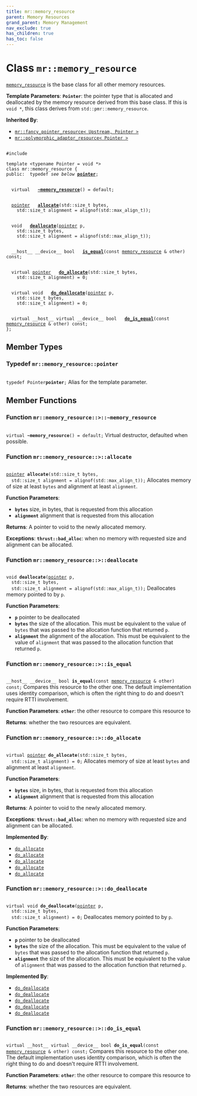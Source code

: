 ```yaml
---
title: mr::memory_resource
parent: Memory Resources
grand_parent: Memory Management
nav_exclude: true
has_children: true
has_toc: false
---
```


# Class `mr::memory_resource`

<code><a href="/api/classes/classmr_1_1memory__resource.html">memory&#95;resource</a></code> is the base class for all other memory resources.

**Template Parameters**:
**`Pointer`**: the pointer type that is allocated and deallocated by the memory resource derived from this base class. If this is <code>void &#42;</code>, this class derives from <code>std::pmr::memory&#95;resource</code>. 

**Inherited By**:
* [`mr::fancy_pointer_resource< Upstream, Pointer >`](/api/classes/classmr_1_1fancy__pointer__resource.html)
* [`mr::polymorphic_adaptor_resource< Pointer >`](/api/classes/classmr_1_1polymorphic__adaptor__resource.html)

<code class="doxybook">
<span>#include <thrust/mr/memory_resource.h></span><br>
<span>template &lt;typename Pointer = void &#42;&gt;</span>
<span>class mr::memory&#95;resource {</span>
<span>public:</span><span>&nbsp;&nbsp;typedef <i>see below</i> <b><a href="/api/classes/classmr_1_1memory__resource.html#typedef-pointer">pointer</a></b>;</span>
<br>
<span>&nbsp;&nbsp;virtual </span><span>&nbsp;&nbsp;<b><a href="/api/classes/classmr_1_1memory__resource.html#function-~memory_resource">~memory&#95;resource</a></b>() = default;</span>
<br>
<span>&nbsp;&nbsp;<a href="/api/classes/classmr_1_1memory__resource.html#typedef-pointer">pointer</a> </span><span>&nbsp;&nbsp;<b><a href="/api/classes/classmr_1_1memory__resource.html#function-allocate">allocate</a></b>(std::size_t bytes,</span>
<span>&nbsp;&nbsp;&nbsp;&nbsp;std::size_t alignment = alignof(std::max&#95;align&#95;t));</span>
<br>
<span>&nbsp;&nbsp;void </span><span>&nbsp;&nbsp;<b><a href="/api/classes/classmr_1_1memory__resource.html#function-deallocate">deallocate</a></b>(<a href="/api/classes/classmr_1_1memory__resource.html#typedef-pointer">pointer</a> p,</span>
<span>&nbsp;&nbsp;&nbsp;&nbsp;std::size_t bytes,</span>
<span>&nbsp;&nbsp;&nbsp;&nbsp;std::size_t alignment = alignof(std::max&#95;align&#95;t));</span>
<br>
<span>&nbsp;&nbsp;__host__ __device__ bool </span><span>&nbsp;&nbsp;<b><a href="/api/classes/classmr_1_1memory__resource.html#function-is_equal">is&#95;equal</a></b>(const <a href="/api/classes/classmr_1_1memory__resource.html">memory_resource</a> & other) const;</span>
<br>
<span>&nbsp;&nbsp;virtual <a href="/api/classes/classmr_1_1memory__resource.html#typedef-pointer">pointer</a> </span><span>&nbsp;&nbsp;<b><a href="/api/classes/classmr_1_1memory__resource.html#function-do_allocate">do&#95;allocate</a></b>(std::size_t bytes,</span>
<span>&nbsp;&nbsp;&nbsp;&nbsp;std::size_t alignment) = 0;</span>
<br>
<span>&nbsp;&nbsp;virtual void </span><span>&nbsp;&nbsp;<b><a href="/api/classes/classmr_1_1memory__resource.html#function-do_deallocate">do&#95;deallocate</a></b>(<a href="/api/classes/classmr_1_1memory__resource.html#typedef-pointer">pointer</a> p,</span>
<span>&nbsp;&nbsp;&nbsp;&nbsp;std::size_t bytes,</span>
<span>&nbsp;&nbsp;&nbsp;&nbsp;std::size_t alignment) = 0;</span>
<br>
<span>&nbsp;&nbsp;virtual __host__ virtual __device__ bool </span><span>&nbsp;&nbsp;<b><a href="/api/classes/classmr_1_1memory__resource.html#function-do_is_equal">do&#95;is&#95;equal</a></b>(const <a href="/api/classes/classmr_1_1memory__resource.html">memory_resource</a> & other) const;</span>
<span>};</span>
</code>

## Member Types

<h3 id="typedef-pointer">
Typedef <code>mr::memory&#95;resource::pointer</code>
</h3>

<code class="doxybook">
<span>typedef Pointer<b>pointer</b>;</span></code>
Alias for the template parameter. 


## Member Functions

<h3 id="function-~memory_resource">
Function <code>mr::memory&#95;resource::&gt;::~memory&#95;resource</code>
</h3>

<code class="doxybook">
<span>virtual </span><span><b>~memory_resource</b>() = default;</span></code>
Virtual destructor, defaulted when possible. 

<h3 id="function-allocate">
Function <code>mr::memory&#95;resource::&gt;::allocate</code>
</h3>

<code class="doxybook">
<span><a href="/api/classes/classmr_1_1memory__resource.html#typedef-pointer">pointer</a> </span><span><b>allocate</b>(std::size_t bytes,</span>
<span>&nbsp;&nbsp;std::size_t alignment = alignof(std::max&#95;align&#95;t));</span></code>
Allocates memory of size at least <code>bytes</code> and alignment at least <code>alignment</code>.

**Function Parameters**:
* **`bytes`** size, in bytes, that is requested from this allocation 
* **`alignment`** alignment that is requested from this allocation 

**Returns**:
A pointer to void to the newly allocated memory. 

**Exceptions**:
**`thrust::bad_alloc`**: when no memory with requested size and alignment can be allocated. 

<h3 id="function-deallocate">
Function <code>mr::memory&#95;resource::&gt;::deallocate</code>
</h3>

<code class="doxybook">
<span>void </span><span><b>deallocate</b>(<a href="/api/classes/classmr_1_1memory__resource.html#typedef-pointer">pointer</a> p,</span>
<span>&nbsp;&nbsp;std::size_t bytes,</span>
<span>&nbsp;&nbsp;std::size_t alignment = alignof(std::max&#95;align&#95;t));</span></code>
Deallocates memory pointed to by <code>p</code>.

**Function Parameters**:
* **`p`** pointer to be deallocated 
* **`bytes`** the size of the allocation. This must be equivalent to the value of <code>bytes</code> that was passed to the allocation function that returned <code>p</code>. 
* **`alignment`** the alignment of the allocation. This must be equivalent to the value of <code>alignment</code> that was passed to the allocation function that returned <code>p</code>. 

<h3 id="function-is_equal">
Function <code>mr::memory&#95;resource::&gt;::is&#95;equal</code>
</h3>

<code class="doxybook">
<span>__host__ __device__ bool </span><span><b>is_equal</b>(const <a href="/api/classes/classmr_1_1memory__resource.html">memory_resource</a> & other) const;</span></code>
Compares this resource to the other one. The default implementation uses identity comparison, which is often the right thing to do and doesn't require RTTI involvement.

**Function Parameters**:
**`other`**: the other resource to compare this resource to 

**Returns**:
whether the two resources are equivalent. 

<h3 id="function-do_allocate">
Function <code>mr::memory&#95;resource::&gt;::do&#95;allocate</code>
</h3>

<code class="doxybook">
<span>virtual <a href="/api/classes/classmr_1_1memory__resource.html#typedef-pointer">pointer</a> </span><span><b>do_allocate</b>(std::size_t bytes,</span>
<span>&nbsp;&nbsp;std::size_t alignment) = 0;</span></code>
Allocates memory of size at least <code>bytes</code> and alignment at least <code>alignment</code>.

**Function Parameters**:
* **`bytes`** size, in bytes, that is requested from this allocation 
* **`alignment`** alignment that is requested from this allocation 

**Returns**:
A pointer to void to the newly allocated memory. 

**Exceptions**:
**`thrust::bad_alloc`**: when no memory with requested size and alignment can be allocated. 

**Implemented By**:
* [`do_allocate`](/api/classes/classmr_1_1new__delete__resource.html#function-do_allocate)
* [`do_allocate`](/api/classes/structmr_1_1synchronized__pool__resource.html#function-do_allocate)
* [`do_allocate`](/api/classes/structmr_1_1disjoint__synchronized__pool__resource.html#function-do_allocate)
* [`do_allocate`](/api/classes/classmr_1_1unsynchronized__pool__resource.html#function-do_allocate)
* [`do_allocate`](/api/classes/classmr_1_1disjoint__unsynchronized__pool__resource.html#function-do_allocate)

<h3 id="function-do_deallocate">
Function <code>mr::memory&#95;resource::&gt;::do&#95;deallocate</code>
</h3>

<code class="doxybook">
<span>virtual void </span><span><b>do_deallocate</b>(<a href="/api/classes/classmr_1_1memory__resource.html#typedef-pointer">pointer</a> p,</span>
<span>&nbsp;&nbsp;std::size_t bytes,</span>
<span>&nbsp;&nbsp;std::size_t alignment) = 0;</span></code>
Deallocates memory pointed to by <code>p</code>.

**Function Parameters**:
* **`p`** pointer to be deallocated 
* **`bytes`** the size of the allocation. This must be equivalent to the value of <code>bytes</code> that was passed to the allocation function that returned <code>p</code>. 
* **`alignment`** the size of the allocation. This must be equivalent to the value of <code>alignment</code> that was passed to the allocation function that returned <code>p</code>. 

**Implemented By**:
* [`do_deallocate`](/api/classes/classmr_1_1new__delete__resource.html#function-do_deallocate)
* [`do_deallocate`](/api/classes/structmr_1_1synchronized__pool__resource.html#function-do_deallocate)
* [`do_deallocate`](/api/classes/structmr_1_1disjoint__synchronized__pool__resource.html#function-do_deallocate)
* [`do_deallocate`](/api/classes/classmr_1_1unsynchronized__pool__resource.html#function-do_deallocate)
* [`do_deallocate`](/api/classes/classmr_1_1disjoint__unsynchronized__pool__resource.html#function-do_deallocate)

<h3 id="function-do_is_equal">
Function <code>mr::memory&#95;resource::&gt;::do&#95;is&#95;equal</code>
</h3>

<code class="doxybook">
<span>virtual __host__ virtual __device__ bool </span><span><b>do_is_equal</b>(const <a href="/api/classes/classmr_1_1memory__resource.html">memory_resource</a> & other) const;</span></code>
Compares this resource to the other one. The default implementation uses identity comparison, which is often the right thing to do and doesn't require RTTI involvement.

**Function Parameters**:
**`other`**: the other resource to compare this resource to 

**Returns**:
whether the two resources are equivalent. 


